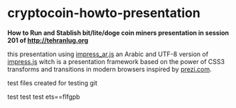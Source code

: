 cryptocoin-howto-presentation
=============================

**How to Run and Stablish bit/lite/doge coin miners presentation in session 201 of http://tehranlug.org**

this presentation using [impress_ar.js](https://github.com/fethica/impress_ar.js) an Arabic and UTF-8 version of [impress.js](http://github.com/bartaz/impress.js) witch is a  presentation framework based on the power of CSS3 transforms and transitions in modern browsers inspired by [prezi.com](http://prezi.com).


test files created for testing git



test test test ets==flfgpb
